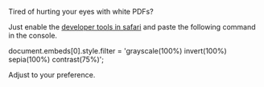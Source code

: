 Tired of hurting your eyes with white PDFs?

Just enable the [developer tools in safari](https://support.apple.com/en-az/guide/safari/sfri20948/mac) and paste the following command in the console.

document.embeds[0].style.filter = 'grayscale(100%) invert(100%) sepia(100%) contrast(75%)';

Adjust to your preference.

